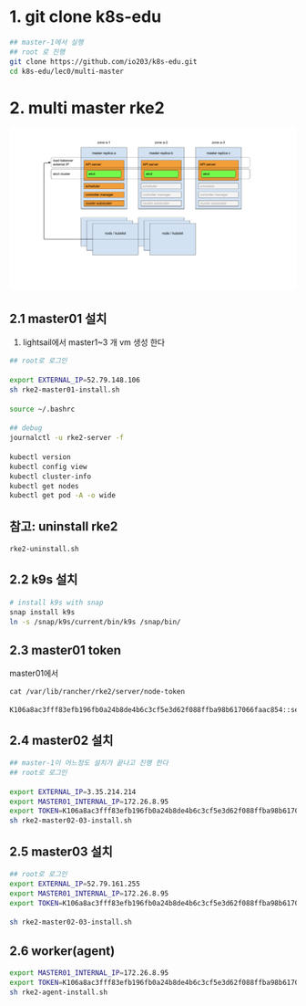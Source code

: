 
# 1.  git clone k8s-edu
```bash
## master-1에서 실행
## root 로 진행 
git clone https://github.com/io203/k8s-edu.git
cd k8s-edu/lec0/multi-master

```
# 2. multi master rke2

![alt text](image.png)


## 2.1 master01 설치
1. lightsail에서 master1~3 개 vm 생성 한다 
```bash
## root로 로그인

export EXTERNAL_IP=52.79.148.106
sh rke2-master01-install.sh

source ~/.bashrc

## debug
journalctl -u rke2-server -f

kubectl version
kubectl config view 
kubectl cluster-info
kubectl get nodes
kubectl get pod -A -o wide
```

## 참고: uninstall rke2
```sh
rke2-uninstall.sh
```

## 2.2 k9s 설치 
```bash
# install k9s with snap
snap install k9s 
ln -s /snap/k9s/current/bin/k9s /snap/bin/
```

## 2.3 master01 token  
master01에서 
```
cat /var/lib/rancher/rke2/server/node-token

K106a8ac3fff83efb196fb0a24b8de4b6c3cf5e3d62f088ffba98b617066faac854::server:daf61e0d5d9b8c806c72a9573a1b5bab

```

## 2.4 master02 설치 
```bash
## master-1이 어느정도 설치가 끝나고 진행 한다 
## root로 로그인 

export EXTERNAL_IP=3.35.214.214
export MASTER01_INTERNAL_IP=172.26.8.95
export TOKEN=K106a8ac3fff83efb196fb0a24b8de4b6c3cf5e3d62f088ffba98b617066faac854::server:daf61e0d5d9b8c806c72a9573a1b5bab
sh rke2-master02-03-install.sh

```

## 2.5 master03 설치 
```bash
## root로 로그인 
export EXTERNAL_IP=52.79.161.255
export MASTER01_INTERNAL_IP=172.26.8.95
export TOKEN=K106a8ac3fff83efb196fb0a24b8de4b6c3cf5e3d62f088ffba98b617066faac854::server:daf61e0d5d9b8c806c72a9573a1b5bab

sh rke2-master02-03-install.sh
```

## 2.6 worker(agent)
```sh 
export MASTER01_INTERNAL_IP=172.26.8.95
export TOKEN=K106a8ac3fff83efb196fb0a24b8de4b6c3cf5e3d62f088ffba98b617066faac854::server:daf61e0d5d9b8c806c72a9573a1b5bab
sh rke2-agent-install.sh

```